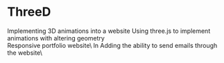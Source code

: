 # ThreeD
Implementing 3D animations into a website 
Using three.js to implement animations with altering geometry\
Responsive portfolio website\ 
ln Adding the ability to send emails through the website\

